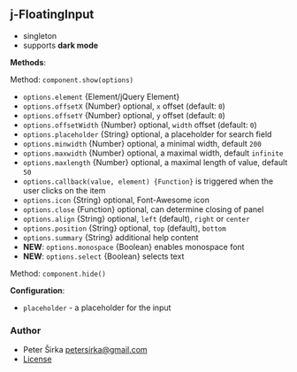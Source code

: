 ## j-FloatingInput

- singleton
- supports __dark mode__

__Methods__:

Method: `component.show(options)`

- `options.element` {Element/jQuery Element}
- `options.offsetX` {Number} optional, `x` offset (default: `0`)
- `options.offsetY` {Number} optional, `y` offset (default: `0`)
- `options.offsetWidth` {Number} optional, `width` offset (default: `0`)
- `options.placeholder` {String} optional, a placeholder for search field
- `options.minwidth` {Number} optional, a minimal width, default `200`
- `options.maxwidth` {Number} optional, a maximal width, default `infinite`
- `options.maxlength` {Number} optional, a maximal length of value, default `50`
- `options.callback(value, element) {Function}` is triggered when the user clicks on the item
- `options.icon` {String} optional, Font-Awesome icon
- `options.close` {Function} optional, can determine closing of panel
- `options.align` {String} optional, `left` (default), `right` or `center`
- `options.position` {String} optional, `top` (default), `bottom`
- `options.summary` {String} additional help content
- __NEW__: `options.monospace` {Boolean} enables monospace font
- __NEW__: `options.select` {Boolean} selects text

Method: `component.hide()`

__Configuration__:

- `placeholder` - a placeholder for the input

### Author

- Peter Širka <petersirka@gmail.com>
- [License](https://www.totaljs.com/license/)